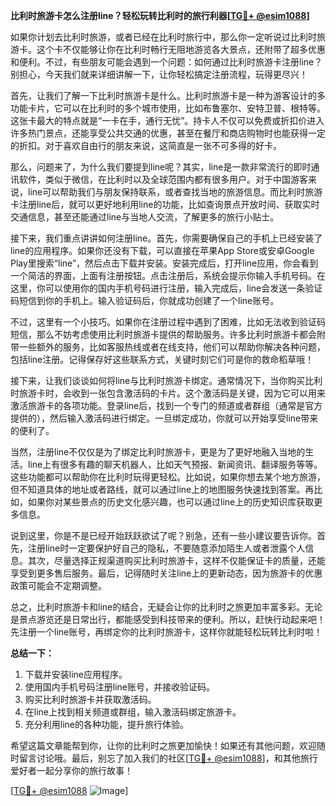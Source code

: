 **比利时旅游卡怎么注册line？轻松玩转比利时的旅行利器[[TG💪+ @esim1088](https://t.me/s/esim1088)]**

如果你计划去比利时旅游，或者已经在比利时旅行中，那么你一定听说过比利时旅游卡。这个卡不仅能够让你在比利时畅行无阻地游览各大景点，还附带了超多优惠和便利。不过，有些朋友可能会遇到一个问题：如何通过比利时旅游卡注册line？别担心，今天我们就来详细讲解一下，让你轻松搞定注册流程，玩得更尽兴！

首先，让我们了解一下比利时旅游卡是什么。比利时旅游卡是一种为游客设计的多功能卡片，它可以在比利时的多个城市使用，比如布鲁塞尔、安特卫普、根特等。这张卡最大的特点就是“一卡在手，通行无忧”。持卡人不仅可以免费或折扣价进入许多热门景点，还能享受公共交通的优惠，甚至在餐厅和商店购物时也能获得一定的折扣。对于喜欢自由行的朋友来说，这简直是一张不可多得的好卡。

那么，问题来了，为什么我们要提到line呢？其实，line是一款非常流行的即时通讯软件，类似于微信，在比利时以及全球范围内都有很多用户。对于中国游客来说，line可以帮助我们与朋友保持联系，或者查找当地的旅游信息。而比利时旅游卡注册line后，就可以更好地利用line的功能，比如查询景点开放时间、获取实时交通信息，甚至还能通过line与当地人交流，了解更多的旅行小贴士。

接下来，我们重点讲讲如何注册line。首先，你需要确保自己的手机上已经安装了line的应用程序。如果你还没有下载，可以直接在苹果App Store或安卓Google Play里搜索“line”，然后点击下载并安装。安装完成后，打开line应用，你会看到一个简洁的界面，上面有注册按钮。点击注册后，系统会提示你输入手机号码。在这里，你可以使用你的国内手机号码进行注册，输入完成后，line会发送一条验证码短信到你的手机上。输入验证码后，你就成功创建了一个line账号。

不过，这里有一个小技巧。如果你在注册过程中遇到了困难，比如无法收到验证码短信，那么不妨考虑使用比利时旅游卡提供的帮助服务。许多比利时旅游卡都会附带一些额外的服务，比如客服热线或者在线支持，他们可以帮助你解决各种问题，包括line注册。记得保存好这些联系方式，关键时刻它们可是你的救命稻草哦！

接下来，让我们谈谈如何将line与比利时旅游卡绑定。通常情况下，当你购买比利时旅游卡时，会收到一张包含激活码的卡片。这个激活码是关键，因为它可以用来激活旅游卡的各项功能。登录line后，找到一个专门的频道或者群组（通常是官方提供的），然后输入激活码进行绑定。一旦绑定成功，你就可以开始享受line带来的便利了。

当然，注册line不仅仅是为了绑定比利时旅游卡，更是为了更好地融入当地的生活。line上有很多有趣的聊天机器人，比如天气预报、新闻资讯、翻译服务等等。这些功能都可以帮助你在比利时玩得更轻松。比如说，如果你想去某个地方旅游，但不知道具体的地址或者路线，就可以通过line上的地图服务快速找到答案。再比如，如果你对某些景点的历史文化感兴趣，也可以通过line上的历史知识库获取更多信息。

说到这里，你是不是已经开始跃跃欲试了呢？别急，还有一些小建议要告诉你。首先，注册line时一定要保护好自己的隐私，不要随意添加陌生人或者泄露个人信息。其次，尽量选择正规渠道购买比利时旅游卡，这样不仅能保证卡的质量，还能享受到更多售后服务。最后，记得随时关注line上的更新动态，因为旅游卡的优惠政策可能会不定期调整。

总之，比利时旅游卡和line的结合，无疑会让你的比利时之旅更加丰富多彩。无论是景点游览还是日常出行，都能感受到科技带来的便利。所以，赶快行动起来吧！先注册一个line账号，再绑定你的比利时旅游卡，这样你就能轻松玩转比利时啦！

**总结一下：**  
1. 下载并安装line应用程序。  
2. 使用国内手机号码注册line账号，并接收验证码。  
3. 购买比利时旅游卡并获取激活码。  
4. 在line上找到相关频道或群组，输入激活码绑定旅游卡。  
5. 充分利用line的各种功能，提升旅行体验。

希望这篇文章能帮到你，让你的比利时之旅更加愉快！如果还有其他问题，欢迎随时留言讨论哦。最后，别忘了加入我们的社区[[TG💪+ @esim1088](https://t.me/s/esim1088)]，和其他旅行爱好者一起分享你的旅行故事！  

[[TG💪+ @esim1088](https://t.me/s/esim1088) ![Image](https://i.postimg.cc/4NQfJmqS/Snipaste-2025-05-13-00-14-12.png)]